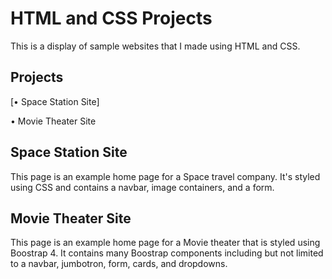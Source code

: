  
# HTML and CSS Projects
 
 This is a display of sample websites that I made using HTML and CSS.



## Projects
 
[• Space Station Site]

• Movie Theater Site



## Space Station Site

This page is an example home page for a Space travel company. It's styled using CSS and contains a navbar, image containers, and a form.



## Movie Theater Site

This page is an example home page for a Movie theater that is styled using Boostrap 4. It contains many Boostrap components including but not limited to a navbar, jumbotron, form, cards, and dropdowns.
